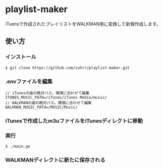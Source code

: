 # playlist-maker
iTuensで作成されたプレイリストをWALKMAN用に変換して新規作成します。

## 使い方
### インストール
```
$ git clone https://github.com/suhrr/playlist-maker.git
```

### .envファイルを編集
```
// iTunesの曲の絶対パス。環境に合わせて編集
ITUNES_MUSIC_PATH=/iTunes/iTunes Media/music/
// WALKMANの曲の絶対パス。環境に合わせて編集
WALKMAN_MUSIC_PATH=/MUSIC/Music/
```

### iTunesで作成したm3uファイルをiTunesディレクトに移動

### 実行
```
$ ./main.go
```

### WALKMANディレクトに新たに保存される
